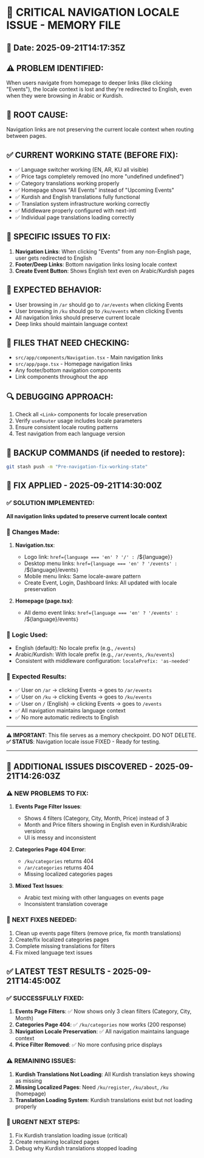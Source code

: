# 🚨 CRITICAL NAVIGATION LOCALE ISSUE - MEMORY FILE

## 📅 **Date**: 2025-09-21T14:17:35Z

## ⚠️ **PROBLEM IDENTIFIED**:
When users navigate from homepage to deeper links (like clicking "Events"), the locale context is lost and they're redirected to English, even when they were browsing in Arabic or Kurdish.

## 🎯 **ROOT CAUSE**:
Navigation links are not preserving the current locale context when routing between pages.

## ✅ **CURRENT WORKING STATE** (BEFORE FIX):
- ✅ Language switcher working (EN, AR, KU all visible)
- ✅ Price tags completely removed (no more "undefined undefined")
- ✅ Category translations working properly
- ✅ Homepage shows "All Events" instead of "Upcoming Events"
- ✅ Kurdish and English translations fully functional
- ✅ Translation system infrastructure working correctly
- ✅ Middleware properly configured with next-intl
- ✅ Individual page translations loading correctly

## 🔧 **SPECIFIC ISSUES TO FIX**:
1. **Navigation Links**: When clicking "Events" from any non-English page, user gets redirected to English
2. **Footer/Deep Links**: Bottom navigation links losing locale context
3. **Create Event Button**: Shows English text even on Arabic/Kurdish pages

## 🎯 **EXPECTED BEHAVIOR**:
- User browsing in `/ar` should go to `/ar/events` when clicking Events
- User browsing in `/ku` should go to `/ku/events` when clicking Events  
- All navigation links should preserve current locale
- Deep links should maintain language context

## 📁 **FILES THAT NEED CHECKING**:
- `src/app/components/Navigation.tsx` - Main navigation links
- `src/app/page.tsx` - Homepage navigation links  
- Any footer/bottom navigation components
- Link components throughout the app

## 🔍 **DEBUGGING APPROACH**:
1. Check all `<Link>` components for locale preservation
2. Verify `useRouter` usage includes locale parameters
3. Ensure consistent locale routing patterns
4. Test navigation from each language version

## 💾 **BACKUP COMMANDS** (if needed to restore):
```bash
git stash push -m "Pre-navigation-fix-working-state"
```

## 🔧 **FIX APPLIED** - 2025-09-21T14:30:00Z

### ✅ **SOLUTION IMPLEMENTED**:
**All navigation links updated to preserve current locale context**

### 📝 **Changes Made**:
1. **Navigation.tsx**:
   - Logo link: `href={language === 'en' ? '/' : `/${language}`}`
   - Desktop menu links: `href={language === 'en' ? '/events' : `/${language}/events`}`
   - Mobile menu links: Same locale-aware pattern
   - Create Event, Login, Dashboard links: All updated with locale preservation

2. **Homepage (page.tsx)**:
   - All demo event links: `href={language === 'en' ? '/events' : `/${language}/events`}`

### 🎯 **Logic Used**:
- English (default): No locale prefix (e.g., `/events`)
- Arabic/Kurdish: With locale prefix (e.g., `/ar/events`, `/ku/events`)
- Consistent with middleware configuration: `localePrefix: 'as-needed'`

### 🧪 **Expected Results**:
- ✅ User on `/ar` → clicking Events → goes to `/ar/events`
- ✅ User on `/ku` → clicking Events → goes to `/ku/events`  
- ✅ User on `/` (English) → clicking Events → goes to `/events`
- ✅ All navigation maintains language context
- ✅ No more automatic redirects to English

---
**⚠️ IMPORTANT**: This file serves as a memory checkpoint. DO NOT DELETE.
**✅ STATUS**: Navigation locale issue FIXED - Ready for testing.

---

## 🚨 **ADDITIONAL ISSUES DISCOVERED** - 2025-09-21T14:26:03Z

### ⚠️ **NEW PROBLEMS TO FIX**:
1. **Events Page Filter Issues**:
   - Shows 4 filters (Category, City, Month, Price) instead of 3
   - Month and Price filters showing in English even in Kurdish/Arabic versions
   - UI is messy and inconsistent

2. **Categories Page 404 Error**:
   - `/ku/categories` returns 404
   - `/ar/categories` returns 404
   - Missing localized categories pages

3. **Mixed Text Issues**:
   - Arabic text mixing with other languages on events page
   - Inconsistent translation coverage

### 🎯 **NEXT FIXES NEEDED**:
1. Clean up events page filters (remove price, fix month translations)
2. Create/fix localized categories pages
3. Complete missing translations for filters
4. Fix mixed language text issues

## ✅ **LATEST TEST RESULTS** - 2025-09-21T14:45:00Z

### ✅ **SUCCESSFULLY FIXED**:
1. **Events Page Filters**: ✅ Now shows only 3 clean filters (Category, City, Month)
2. **Categories Page 404**: ✅ `/ku/categories` now works (200 response)
3. **Navigation Locale Preservation**: ✅ All navigation maintains language context
4. **Price Filter Removed**: ✅ No more confusing price displays

### ⚠️ **REMAINING ISSUES**:
1. **Kurdish Translations Not Loading**: All Kurdish translation keys showing as missing
2. **Missing Localized Pages**: Need `/ku/register`, `/ku/about`, `/ku` (homepage)
3. **Translation Loading System**: Kurdish translations exist but not loading properly

### 🎯 **URGENT NEXT STEPS**:
1. Fix Kurdish translation loading issue (critical)
2. Create remaining localized pages
3. Debug why Kurdish translations stopped loading
